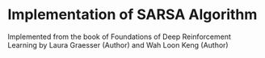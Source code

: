 # Implementation of SARSA Algorithm
Implemented from the book of Foundations of Deep Reinforcement Learning by  Laura Graesser (Author) and Wah Loon Keng (Author)
